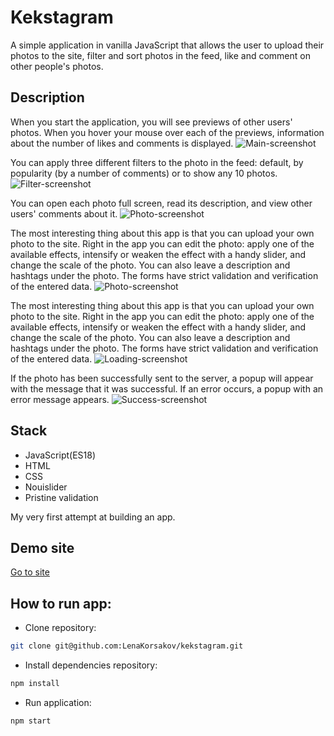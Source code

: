 # Kekstagram
A simple application in vanilla JavaScript that allows the user to upload their photos to the site, filter and sort photos in the feed, like and comment on other people's photos.

## Description
When you start the application, you will see previews of other users' photos. When you hover your mouse over each of the previews, information about the number of likes and comments is displayed.
![Main-screenshot](https://github.com/LenaKorsakov/kekstagram/blob/master/screens/main-screen.png)

You can apply three different filters to the photo in the feed: default, by popularity (by a number of comments) or to show any 10 photos.
![Filter-screenshot](https://github.com/LenaKorsakov/kekstagram/blob/master/screens/filter-screen.png)

You can open each photo full screen, read its description, and view other users' comments about it.
![Photo-screenshot](https://github.com/LenaKorsakov/kekstagram/blob/master/screens/photo-screen.png)

The most interesting thing about this app is that you can upload your own photo to the site.  Right in the app you can edit the photo: apply one of the available effects, intensify or weaken the effect with a handy slider, and change the scale of the photo.
You can also leave a description and hashtags under the photo. The forms have strict validation and verification of the entered data.
![Photo-screenshot](https://github.com/LenaKorsakov/kekstagram/blob/master/screens/loading-screen.png)

The most interesting thing about this app is that you can upload your own photo to the site.  Right in the app you can edit the photo: apply one of the available effects, intensify or weaken the effect with a handy slider, and change the scale of the photo.
You can also leave a description and hashtags under the photo. The forms have strict validation and verification of the entered data.
![Loading-screenshot](https://github.com/LenaKorsakov/kekstagram/blob/master/screens/loading-screen.png)

If the photo has been successfully sent to the server, a popup will appear with the message that it was successful. If an error occurs, a popup with an error message appears.
![Success-screenshot](https://github.com/LenaKorsakov/kekstagram/blob/master/screens/success-screen.png)

## Stack
- JavaScript(ES18)
- HTML
- CSS
- Nouislider
- Pristine validation

My very first attempt at building an app.

## Demo site
<a href="https://lenakorsakov.github.io/kekstagram/">Go to site</a>

## How to run app:

- Clone repository:
```bash
git clone git@github.com:LenaKorsakov/kekstagram.git
```

- Install dependencies repository:

```bash
npm install
```

- Run application:

```bash
npm start
```
